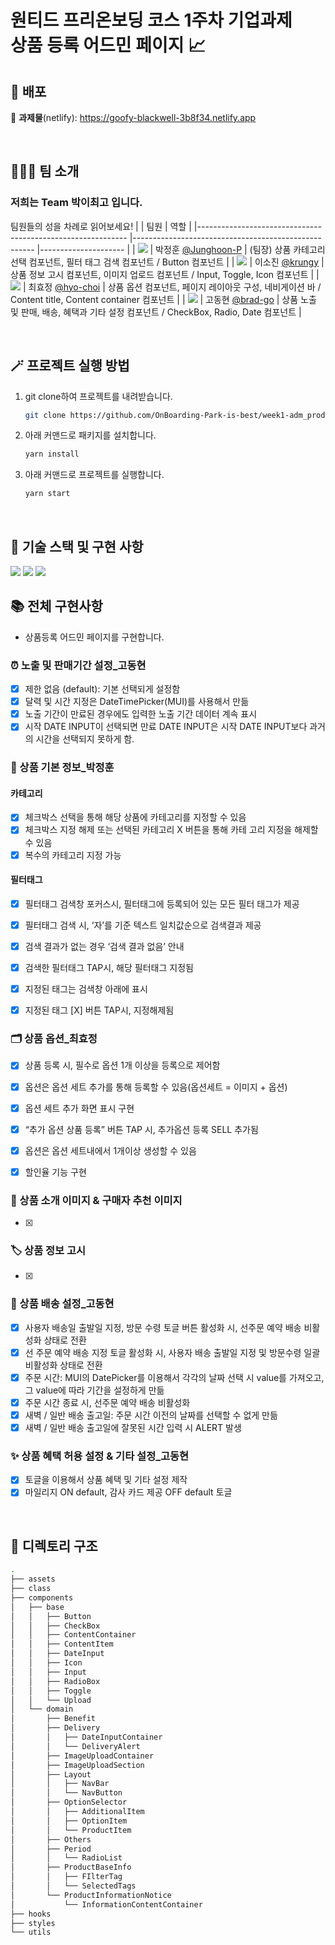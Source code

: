 <h1>원티드 프리온보딩 코스 1주차 기업과제<br />
상품 등록 어드민 페이지 📈</h1>

## 🚀 배포
🔗 **과제물**(netlify): https://goofy-blackwell-3b8f34.netlify.app

<br>

## 🧑‍🤝‍🧑 팀 소개
### 저희는 Team **박이최고** 입니다.
팀원들의 성을 차례로 읽어보세요!
|                                                            	| 팀원                                                	| 역할                	|
|------------------------------------------------------------	|-----------------------------------------------------	|---------------------	|
| ![](https://avatars.githubusercontent.com/u/77766769?s=25) 	| 박정훈 [@Junghoon-P](https://github.com/Junghoon-P) 	| (팀장) 상품 카테고리 선택 컴포넌트, 필터 태그 검색 컴포넌트 / Button 컴포넌트 |
| ![](https://avatars.githubusercontent.com/u/71081893?s=25) 	| 이소진 [@krungy](https://github.com/krungy)         	| 상품 정보 고시 컴포넌트, 이미지 업로드 컴포넌트 / Input, Toggle, Icon 컴포넌트 |
| ![](https://avatars.githubusercontent.com/u/57004991?s=25) 	| 최효정 [@hyo-choi](https://github.com/hyo-choi)     	| 상품 옵션 컴포넌트, 페이지 레이아웃 구성, 네비게이션 바 / Content title, Content container 컴포넌트 |
| ![](https://avatars.githubusercontent.com/u/68905615?s=25) 	| 고동현 [@brad-go](https://github.com/brad-go)       	| 상품 노출 및 판매, 배송, 혜택과 기타 설정 컴포넌트 / CheckBox, Radio, Date 컴포넌트 |

<br>

## 🪄 프로젝트 실행 방법
1. git clone하여 프로젝트를 내려받습니다.
    ```bash
    git clone https://github.com/OnBoarding-Park-is-best/week1-adm_product_add.git
    ```
2. 아래 커맨드로 패키지를 설치합니다.
    ```bash
    yarn install
    ```
3. 아래 커맨드로 프로젝트를 실행합니다.
    ```bash
    yarn start
    ```

<br>

## 🧰 기술 스택 및 구현 사항
![](https://img.shields.io/badge/JavaScript-323330?style=for-the-badge&logo=javascript&logoColor=F7DF1E) ![](https://img.shields.io/badge/React-20232A?style=for-the-badge&logo=react&logoColor=61DAFB) ![](https://img.shields.io/badge/styled--components-DB7093?style=for-the-badge&logo=styled-components&logoColor=white) 

## 📚 전체 구현사항
- 상품등록 어드민 페이지를 구현합니다.

### ⏰ 노출 및 판매기간 설정_고동현
- [x] 제한 없음 (default): 기본 선택되게 설정함
- [x] 달력 및 시간 지정은 DateTimePicker(MUI)를 사용해서 만듦
- [x] 노출 기간이 만료된 경우에도 입력한 노출 기간 데이터 계속 표시
- [x] 시작 DATE INPUT이 선택되면 만료 DATE INPUT은 시작 DATE INPUT보다 과거의 시간을 선택되지 못하게 함.

### 📝 상품 기본 정보_박정훈
#### 카테고리
- [x] 체크박스 선택을 통해 해당 상품에 카테고리를 지정할 수 있음
- [x] 체크박스 지정 해제 또는 선택된 카테고리 X 버튼을 통해 카테 고리 지정을 해제할 수 있음
- [x] 복수의 카테고리 지정 가능

#### 필터태그
- [x] 필터태그 검색창 포커스시, 필터태그에 등록되어 있는 모든 필터 태그가 제공
- [x] 필터태그 검색 시, ‘자’를 기준 텍스트 일치값순으로 검색결과 제공
- [x] 검색 결과가 없는 경우 ‘검색 결과 없음’ 안내
- [x] 검색한 필터태그 TAP시, 해당 필터태그 지정됨
- [x] 지정된 태그는 검색창 아래에 표시
- [x] 지정된 태그 [X] 버튼 TAP시, 지정해제됨


### 🗂 상품 옵션_최효정
- [x] 상품 등록 시, 필수로 옵션 1개 이상을 등록으로 제어함
- [x] 옵션은 옵션 세트 추가를 통해 등록할 수 있음(옵션세트 = 이미지 + 옵션)
- [x] 옵션 세트 추가 화면 표시 구현
- [x] “추가 옵션 상품 등록” 버튼 TAP 시, 추가옵션 등록 SELL 추가됨
- [x] 옵션은 옵션 세트내에서 1개이상 생성할 수 있음
- [x] 할인율 기능 구현






### 🥩 상품 소개 이미지 & 구매자 추천 이미지
- [x] 

### 🏷 상품 정보 고시
- [x] 

### 🚚 상품 배송 설정_고동현
- [x] 사용자 배송일 출발일 지정, 방문 수령 토글 버튼 활성화 시, 선주문 예약 배송 비활성화 상태로 전환
- [x] 선 주문 예약 배송 지정 토글 활성화 시, 사용자 배송 출발일 지정 및 방문수령 일괄 비활성화 상태로 전환
- [x] 주문 시간: MUI의 DatePicker를 이용해서 각각의 날짜 선택 시 value를 가져오고, 그 value에 따라 기간을 설정하게 만듦
- [x] 주문 시간 종료 시, 선주문 예약 배송 비활성화
- [x] 새벽 / 일반 배송 출고일: 주문 시간 이전의 날짜를 선택할 수 없게 만듦
- [x] 새벽 / 일반 배송 출고일에 잘못된 시간 입력 시 ALERT 발생 

### ✨ 상품 혜택 허용 설정 & 기타 설정_고동현
- [x] 토글을 이용해서 상품 혜택 및 기타 설정 제작
- [x] 마일리지 ON default, 감사 카드 제공 OFF default 토글

<br>

## 📂 디렉토리 구조

```bash
.
├── assets
├── class
├── components
│   ├── base
│   │   ├── Button
│   │   ├── CheckBox
│   │   ├── ContentContainer
│   │   ├── ContentItem
│   │   ├── DateInput
│   │   ├── Icon
│   │   ├── Input
│   │   ├── RadioBox
│   │   ├── Toggle
│   │   └── Upload
│   └── domain
│       ├── Benefit
│       ├── Delivery
│       │   ├── DateInputContainer
│       │   └── DeliveryAlert
│       ├── ImageUploadContainer
│       ├── ImageUploadSection
│       ├── Layout
│       │   ├── NavBar
│       │   └── NavButton
│       ├── OptionSelector
│       │   ├── AdditionalItem
│       │   ├── OptionItem
│       │   └── ProductItem
│       ├── Others
│       ├── Period
│       │   └── RadioList
│       ├── ProductBaseInfo
│       │   ├── FIlterTag
│       │   └── SelectedTags
│       └── ProductInformationNotice
│           └── InformationContentContainer
├── hooks
├── styles
└── utils
```
